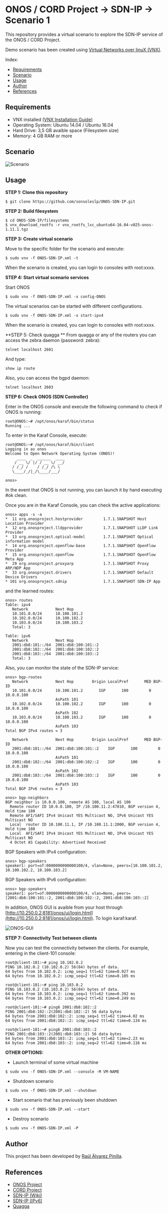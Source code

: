 # ONOS / CORD Project → SDN-IP → Scenario 1

This repository provides a virtual scenario to explore the SDN-IP service of the ONOS / CORD Project.

Demo scenario has been created using [Virtual Networks over linuX (VNX)](http://www.dit.upm.es/~vnx/).

Index:
- [Requirements](https://github.com/ralvarep/ONOS-SDN-IP#requirements)
- [Scenario](https://github.com/ralvarep/ONOS-SDN-IP#scenario)
- [Usage](https://github.com/ralvarep/ONOS-SDN-IP#usage)
- [Author](https://github.com/ralvarep/ONOS-SDN-IP#author)
- [References](https://github.com/ralvarep/ONOS-SDN-IP#references)


## Requirements

 - VNX installed [(VNX Installation Guide)](http://web.dit.upm.es/vnxwiki/index.php/Vnx-install)
 - Operating System: Ubuntu 14.04 / Ubuntu 16.04
 - Hard Drive: 3,5 GB avaible space (Filesystem size)
 - Memory: 4 GB RAM or more


## Scenario

![Scenario](https://raw.githubusercontent.com/ralvarep/ONOS-SDN-IP/master/scenario_1/img/scenario.png)


## Usage

**STEP 1: Clone this repository**
~~~
$ git clone https://github.com/sonsoleslp/ONOS-SDN-IP.git
~~~

**STEP 2: Build filesystem**



~~~
$ cd ONOS-SDN-IP/filesystems
$ vnx_download_rootfs -r vnx_rootfs_lxc_ubuntu64-16.04-v025-onos-1.11.1.tgz
~~~


**STEP 3: Create virtual scenario**

Move to the specific folder for the scenario  and execute:
~~~
$ sudo vnx -f ONOS-SDN-IP.xml -t
~~~
When the scenario is created, you can login to consoles with root:xxxx.

**STEP 4: Start virtual scenario services**

Start ONOS
~~~
$ sudo vnx -f ONOS-SDN-IP.xml -x config-ONOS
~~~

The virtual scenarios can be started with different configurations.
~~~
$ sudo vnx -f ONOS-SDN-IP.xml -x start-ipv4 
~~~
When the scenario is created, you can login to consoles with root:xxxx.


**STEP 5: Check quagga **
From quagga or any of the routers you can access the zebra daemon (password: zebra):
```
telnet localhost 2601
```
And type:
```
show ip route
```

Also, you can access the bgpd daemon:
```
telnet localhost 2603
```


**STEP 6: Check ONOS (SDN Controller)**

Enter in the ONOS console and execute the following command to check if ONOS is running:
~~~
root@ONOS:~# /opt/onos/karaf/bin/status
Running ...
~~~
To enter in the Karaf Console, execute:
~~~
root@ONOS:~# /opt/onos/karaf/bin/client
Logging in as onos
Welcome to Open Network Operating System (ONOS)!
     ____  _  ______  ____     
    / __ \/ |/ / __ \/ __/   
   / /_/ /    / /_/ /\ \     
   \____/_/|_/\____/___/     
                               
onos> 
~~~
In the event that ONOS is not running, you can launch it by hand executing #ok clean.

Once you are in the Karaf Console, you can check the active applications:
~~~
onos> apps -s -a
*  11 org.onosproject.hostprovider         1.7.1.SNAPSHOT Host Location Provider
*  12 org.onosproject.lldpprovider         1.7.1.SNAPSHOT LLDP Link Provider
*  13 org.onosproject.optical-model        1.7.1.SNAPSHOT Optical information model
*  14 org.onosproject.openflow-base        1.7.1.SNAPSHOT OpenFlow Provider
*  15 org.onosproject.openflow             1.7.1.SNAPSHOT OpenFlow Meta App
*  29 org.onosproject.proxyarp             1.7.1.SNAPSHOT Proxy ARP/NDP App
*  33 org.onosproject.drivers              1.7.1.SNAPSHOT Default Device Drivers
* 101 org.onosproject.sdnip                1.7.1.SNAPSHOT SDN-IP App
~~~
and the learned routes:
~~~
onos> routes
Table: ipv4
   Network            Next Hop
   10.101.0.0/24      10.100.101.2   
   10.102.0.0/24      10.100.102.2   
   10.103.0.0/24      10.100.103.2   
   Total: 3

Table: ipv6
   Network            Next Hop
   2001:db8:101::/64  2001:db8:100:101::2
   2001:db8:102::/64  2001:db8:100:102::2
   2001:db8:103::/64  2001:db8:100:103::2
   Total: 3
~~~
Also, you can monitor the state of the SDN-IP service:
~~~
onos> bgp-routes 
   Network            Next Hop        Origin LocalPref       MED BGP-ID
   10.101.0.0/24      10.100.101.2       IGP       100         0 10.0.0.100     
                      AsPath 101
   10.102.0.0/24      10.100.102.2       IGP       100         0 10.0.0.100     
                      AsPath 102
   10.103.0.0/24      10.100.103.2       IGP       100         0 10.0.0.100     
                      AsPath 103
Total BGP IPv4 routes = 3

   Network            Next Hop        Origin LocalPref       MED BGP-ID
   2001:db8:101::/64  2001:db8:100:101::2    IGP       100         0 10.0.0.100     
                      AsPath 101
   2001:db8:102::/64  2001:db8:100:102::2    IGP       100         0 10.0.0.100     
                      AsPath 102
   2001:db8:103::/64  2001:db8:100:103::2    IGP       100         0 10.0.0.100     
                      AsPath 103
Total BGP IPv6 routes = 3
~~~

~~~
onos> bgp-neighbors 
BGP neighbor is 10.0.0.100, remote AS 100, local AS 100
  Remote router ID 10.0.0.100, IP /10.100.11.2:47810, BGP version 4, Hold time 180
  Remote AFI/SAFI IPv4 Unicast YES Multicast NO, IPv6 Unicast YES Multicast NO
  Local  router ID 10.100.11.1, IP /10.100.11.1:2000, BGP version 4, Hold time 180
  Local  AFI/SAFI IPv4 Unicast YES Multicast NO, IPv6 Unicast YES Multicast NO
  4 Octet AS Capability: Advertised Received
~~~

BGP Speakers with IPv4 configuration:
~~~
onos> bgp-speakers 
speaker1: port=of:0000000000000100/4, vlan=None, peers=[10.100.101.2, 10.100.102.2, 10.100.103.2]
~~~

BGP Speakers with IPv6 configuration:
~~~
onos> bgp-speakers 
speaker1: port=of:0000000000000100/4, vlan=None, peers=[2001:db8:100:101::2, 2001:db8:100:102::2, 2001:db8:100:103::2]
~~~

In addition, ONOS GUI is avaible from your host through [http://10.250.0.2:8181/onos/ui/login.html](http://10.250.0.2:8181/onos/ui/login.html). To login karaf:karaf.

![ONOS-GUI](https://raw.githubusercontent.com/ralvarep/ONOS-SDN-IP/master/scenario_1/img/ONOS-GUI.jpg)


**STEP 7: Connectivity Test between clients**

Now you can test the connectivity between the clients. For example, entering in the client-101 console:
~~~
root@client-101:~# ping 10.102.0.2
PING 10.102.0.2 (10.102.0.2) 56(84) bytes of data.
64 bytes from 10.102.0.2: icmp_seq=1 ttl=62 time=0.927 ms
64 bytes from 10.102.0.2: icmp_seq=2 ttl=62 time=0.105 ms

root@client-101:~# ping 10.103.0.2
PING 10.103.0.2 (10.103.0.2) 56(84) bytes of data.
64 bytes from 10.103.0.2: icmp_seq=1 ttl=62 time=0.392 ms
64 bytes from 10.103.0.2: icmp_seq=2 ttl=62 time=0.249 ms
~~~

~~~
root@client-101:~# ping6 2001:db8:102::2
PING 2001:db8:102::2(2001:db8:102::2) 56 data bytes
64 bytes from 2001:db8:102::2: icmp_seq=1 ttl=62 time=4.02 ms
64 bytes from 2001:db8:102::2: icmp_seq=2 ttl=62 time=0.134 ms

root@client-101:~# ping6 2001:db8:103::2
PING 2001:db8:103::2(2001:db8:103::2) 56 data bytes
64 bytes from 2001:db8:103::2: icmp_seq=1 ttl=62 time=2.23 ms
64 bytes from 2001:db8:103::2: icmp_seq=2 ttl=62 time=0.116 ms
~~~

**OTHER OPTIONS:**

* Launch terminal of some virtual machine
~~~
$ sudo vnx -f ONOS-SDN-IP.xml --console -M VM-NAME
~~~
* Shutdown scenario
~~~
$ sudo vnx -f ONOS-SDN-IP.xml --shutdown
~~~
* Start scenario that has previously been shutdown
~~~
$ sudo vnx -f ONOS-SDN-IP.xml --start
~~~
* Destroy scenario
~~~
$ sudo vnx -f ONOS-SDN-IP.xml -P
~~~


## Author

This project has been developed by [Raúl Álvarez Pinilla](https://es.linkedin.com/in/raulalvarezpinilla).


## References

 *  [ONOS Project](http://onosproject.org/)
 *  [CORD Project](http://opencord.org/)
 *  [SDN-IP (Wiki)](https://wiki.onosproject.org/display/ONOS/SDN-IP)
 *  [SDN-IP (IPv6)](https://wiki.onosproject.org/display/ONOS/IPv6#IPv6-IPv6RoutesforSDN-IPUseCase)
 *  [Quagga](http://www.nongnu.org/quagga/)
